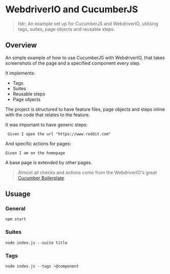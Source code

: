 # WebdriverIO and CucumberJS
> tldr; An example set up for CucumberJS and WebdriverIO, utilising tags, suites, page objects and reusable steps.

## Overview
An simple example of how to use CucumberJS with WebdriverIO, that takes screenshots of the page and a specified component every step.

It implements:

- Tags
- Suites
- Reusable steps
- Page objects

The project is structured to have feature files, page objects and steps inline with the code that relates to the feature.


It was important to have generic steps:

```
 Given I open the url "https://www.reddit.com"
```

And specific actions for pages:

```
Given I am on the homepage
```

A base page is extended by other pages.

> Almost all checks and actions come from the WebdriverIO's great [Cucumber Boilerplate](https://github.com/webdriverio/cucumber-boilerplate). 

## Usuage

### General
```
npm start
```

### Suites
```
node index.js --suite title
```

### Tags
```
node index.js --tags ~@component
```